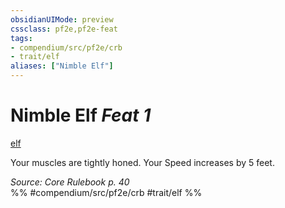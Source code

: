 ```yaml
---
obsidianUIMode: preview
cssclass: pf2e,pf2e-feat
tags:
- compendium/src/pf2e/crb
- trait/elf
aliases: ["Nimble Elf"]
---
```

# Nimble Elf  *Feat 1*  
[elf](rules/traits/elf.md)  


Your muscles are tightly honed. Your Speed increases by 5 feet.

*Source: Core Rulebook p. 40*  
%% #compendium/src/pf2e/crb #trait/elf %%
